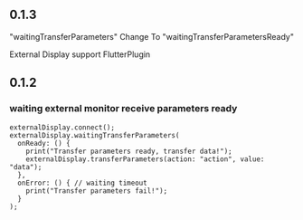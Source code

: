 ## 0.1.3

"waitingTransferParameters" Change To "waitingTransferParametersReady"

External Display support FlutterPlugin

## 0.1.2

### waiting external monitor receive parameters ready
```
externalDisplay.connect();
externalDisplay.waitingTransferParameters(
  onReady: () {
    print("Transfer parameters ready, transfer data!");
    externalDisplay.transferParameters(action: "action", value: "data");
  },
  onError: () { // waiting timeout
    print("Transfer parameters fail!");
  }
);
```
